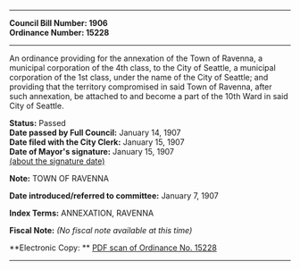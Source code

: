 * * * * *  
  
**Council Bill Number: [](#h0)[](#h2)1906**   
**Ordinance Number: 15228**  
  
* * * * *  
  
An ordinance providing for the annexation of the Town of Ravenna, a municipal corporation of the 4th class, to the City of Seattle, a municipal corporation of the 1st class, under the name of the City of Seattle; and providing that the territory compromised in said Town of Ravenna, after such annexation, be attached to and become a part of the 10th Ward in said City of Seattle.  
  
**Status:** Passed   
**Date passed by Full Council:** January 14, 1907   
**Date filed with the City Clerk:** January 15, 1907   
**Date of Mayor's signature:** January 15, 1907   
[(about the signature date)](/~public/approvaldate.htm)   
  
**Note:** TOWN OF RAVENNA  
  
  
**Date introduced/referred to committee:** January 7, 1907   
  
**Index Terms:** ANNEXATION, RAVENNA  
  
**Fiscal Note:** *(No fiscal note available at this time)*  
  
**Electronic Copy: ** [PDF scan of Ordinance No. 15228](/~archives/Ordinances/Ord_15228.pdf)  
  
* * * * *  
